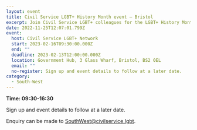 ```yaml
---
layout: event
title: Civil Service LGBT+ History Month event – Bristol
excerpt: Join Civil Service LGBT+ colleagues for the LGBT+ History Month event.
date: 2022-11-25T12:07:01.799Z
event:
  host: Civil Service LGBT+ Network
  start: 2023-02-16T09:30:00.000Z
  end: ""
  deadline: 2023-02-13T12:00:00.000Z
  location: Government Hub, 3 Glass Wharf, Bristol, BS2 0EL
  email: ""
  no-register: Sign up and event details to follow at a later date.
category:
  - South-West
---
```

**T﻿ime: 09:30-16:30**

Sign up and event details to follow at a later date. 

Enquiry can be made to [SouthWest@civilservice.lgbt](SouthWest@civilservice.lgbt).